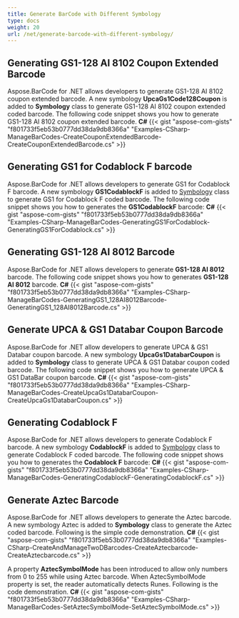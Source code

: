 ```yaml
---
title: Generate BarCode with Different Symbology
type: docs
weight: 20
url: /net/generate-barcode-with-different-symbology/
---
```


## **Generating GS1-128 AI 8102 Coupon Extended Barcode**
Aspose.BarCode for .NET allows developers to generate GS1-128 AI 8102 coupon extended barcode. A new symbology **UpcaGs1Code128Coupon** is added to **Symbology** class to generate GS1-128 AI 8102 coupon extended coded barcode. The following code snippet shows you how to generate GS1-128 AI 8102 coupon extended barcode.
**C#**
{{< gist "aspose-com-gists" "f801733f5eb53b0777dd38da9db8366a" "Examples-CSharp-ManageBarCodes-CreateCouponExtendedBarcode-CreateCouponExtendedBarcode.cs" >}}
## **Generating GS1 for Codablock F barcode**
Aspose.BarCode for .NET allows developers to generate GS1 for Codablock F barcode. A new symbology **GS1CodablockF** is added to [Symbology](https://apireference.aspose.com/net/barcode/aspose.barcode/symbology) class to generate GS1 for Codablock F coded barcode. The following code snippet shows you how to generates the **GS1CodablockF** barcode:
**C#**
{{< gist "aspose-com-gists" "f801733f5eb53b0777dd38da9db8366a" "Examples-CSharp-ManageBarCodes-GeneratingGS1ForCodablock-GeneratingGS1ForCodablock.cs" >}}
## **Generating GS1-128 AI 8012 Barcode**
Aspose.BarCode for .NET allows developers to generate **GS1-128 AI 8012** barcode. The following code snippet shows you how to generates **GS1-128 AI 8012** barcode.
**C#**
{{< gist "aspose-com-gists" "f801733f5eb53b0777dd38da9db8366a" "Examples-CSharp-ManageBarCodes-GeneratingGS1_128AI8012Barcode-GeneratingGS1_128AI8012Barcode.cs" >}}
## **Generate UPCA & GS1 Databar Coupon Barcode**
Aspose.BarCode for .NET allow developers to generate UPCA & GS1 Databar coupon barcode. A new symbology **UpcaGs1DatabarCoupon** is added to **Symbology** class to generate UPCA & GS1 Databar coupon coded barcode. The following code snippet shows you how to generate UPCA & GS1 DataBar coupon barcode.
**C#**
{{< gist "aspose-com-gists" "f801733f5eb53b0777dd38da9db8366a" "Examples-CSharp-ManageBarCodes-CreateUpcaGs1DatabarCoupon-CreateUpcaGs1DatabarCoupon.cs" >}}
## **Generating Codablock F**
Aspose.BarCode for .NET allows developers to generate Codablock F barcode. A new symbology **CodablockF** is added to [Symbology](https://apireference.aspose.com/net/barcode/aspose.barcode/symbology) class to generate Codablock F coded barcode. The following code snippet shows you how to generates the **Codablock F** barcode:
**C#**
{{< gist "aspose-com-gists" "f801733f5eb53b0777dd38da9db8366a" "Examples-CSharp-ManageBarCodes-GeneratingCodablockF-GeneratingCodablockF.cs" >}}
## **Generate Aztec Barcode**
Aspose.BarCode for .NET allows developers to generate the Aztec barcode. A new symbology Aztec is added to **Symbology** class to generate the Aztec coded barcode. Following is the simple code demonstration.
**C#**
{{< gist "aspose-com-gists" "f801733f5eb53b0777dd38da9db8366a" "Examples-CSharp-CreateAndManageTwoDBarcodes-CreateAztecbarcode-CreateAztecbarcode.cs" >}}

A property **AztecSymbolMode** has been introduced to allow only numbers from 0 to 255 while using Aztec barcode. When AztecSymbolMode property is set, the reader automatically detects Runes. Following is the code demonstration.
**C#**
{{< gist "aspose-com-gists" "f801733f5eb53b0777dd38da9db8366a" "Examples-CSharp-ManageBarCodes-SetAztecSymbolMode-SetAztecSymbolMode.cs" >}}
